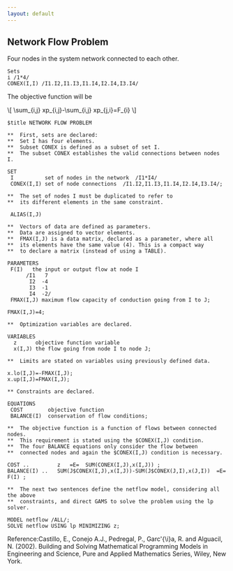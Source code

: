 ```yaml
---
layout: default
---
```


## Network Flow Problem

Four nodes in the system network connected to each other.
~~~
Sets 
i /1*4/
CONEX(I,I) /I1.I2,I1.I3,I1.I4,I2.I4,I3.I4/
 ~~~
The objective function will be 

\\[ \sum_{i,j} xp_{i,j}-\sum_{i,j} xp_{j,i}=F_{i}  \\]

~~~
$title NETWORK FLOW PROBLEM

**  First, sets are declared:
**  Set I has four elements.
**  Subset CONEX is defined as a subset of set I.
**  The subset CONEX establishes the valid connections between nodes I.

SET
 I          set of nodes in the network  /I1*I4/
 CONEX(I,I) set of node connections  /I1.I2,I1.I3,I1.I4,I2.I4,I3.I4/;

**  The set of nodes I must be duplicated to refer to
**  its different elements in the same constraint.

 ALIAS(I,J)

**  Vectors of data are defined as parameters.
**  Data are assigned to vector elements.
**  FMAX(I,J) is a data matrix, declared as a parameter, where all
**  its elements have the same value (4). This is a compact way
**  to declare a matrix (instead of using a TABLE).

PARAMETERS
 F(I)   the input or output flow at node I
      /I1   7
       I2  -4
       I3  -1
       I4  -2/
 FMAX(I,J) maximum flow capacity of conduction going from I to J;

FMAX(I,J)=4;

**  Optimization variables are declared.

VARIABLES
  z      objective function variable
  x(I,J) the flow going from node I to node J;

**  Limits are stated on variables using previously defined data.

x.lo(I,J)=-FMAX(I,J);
x.up(I,J)=FMAX(I,J);

** Constraints are declared.

EQUATIONS
 COST        objective function
 BALANCE(I)  conservation of flow conditions;

**  The objective function is a function of flows between connected nodes.
**  This requirement is stated using the $CONEX(I,J) condition.
**  The four BALANCE equations only consider the flow between
**  connected nodes and again the $CONEX(I,J) condition is necessary.

COST ..         z   =E=  SUM(CONEX(I,J),x(I,J)) ;
BALANCE(I) ..   SUM(J$CONEX(I,J),x(I,J))-SUM(J$CONEX(J,I),x(J,I))  =E=  F(I) ;

**  The next two sentences define the netflow model, considering all the above
**  constraints, and direct GAMS to solve the problem using the lp solver.

MODEL netflow /ALL/;
SOLVE netflow USING lp MINIMIZING z;

~~~


Reference:Castillo, E., Conejo A.J., Pedregal, P., Garc\'{\i}a, R. and Alguacil, N. (2002). Building and Solving Mathematical Programming Models in Engineering and Science, Pure and Applied Mathematics Series, Wiley, New York.
